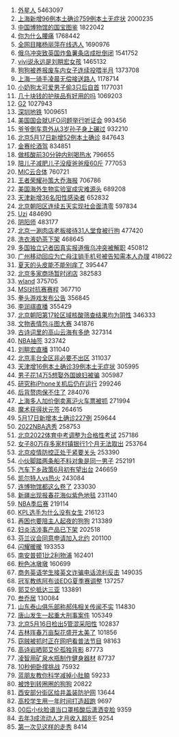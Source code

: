 1. [外星人](https://s.weibo.com//weibo?q=%23%E5%A4%96%E6%98%9F%E4%BA%BA%23&Refer=top) 5463097
2. [上海新增96例本土确诊759例本土无症状](https://s.weibo.com//weibo?q=%23%E4%B8%8A%E6%B5%B7%E6%96%B0%E5%A2%9E96%E4%BE%8B%E6%9C%AC%E5%9C%9F%E7%A1%AE%E8%AF%8A759%E4%BE%8B%E6%9C%AC%E5%9C%9F%E6%97%A0%E7%97%87%E7%8A%B6%23&Refer=top) 2000235
3. [中国博物馆的国宝图鉴](https://s.weibo.com//weibo?q=%23%E4%B8%AD%E5%9B%BD%E5%8D%9A%E7%89%A9%E9%A6%86%E7%9A%84%E5%9B%BD%E5%AE%9D%E5%9B%BE%E9%89%B4%23&Refer=top) 1822042
4. [你为什么腰痛](https://s.weibo.com//weibo?q=%23%E4%BD%A0%E4%B8%BA%E4%BB%80%E4%B9%88%E8%85%B0%E7%97%9B%23&Refer=top) 1768442
5. [全网目睹杨丽萍在线选人](https://s.weibo.com//weibo?q=%23%E5%85%A8%E7%BD%91%E7%9B%AE%E7%9D%B9%E6%9D%A8%E4%B8%BD%E8%90%8D%E5%9C%A8%E7%BA%BF%E9%80%89%E4%BA%BA%23&Refer=top) 1690976
6. [俄乌冲突致英国炸鱼薯条店成批倒闭](https://s.weibo.com//weibo?q=%23%E4%BF%84%E4%B9%8C%E5%86%B2%E7%AA%81%E8%87%B4%E8%8B%B1%E5%9B%BD%E7%82%B8%E9%B1%BC%E8%96%AF%E6%9D%A1%E5%BA%97%E6%88%90%E6%89%B9%E5%80%92%E9%97%AD%23&Refer=top) 1541752
7. [vivi说永远是刘畊宏女孩](https://s.weibo.com//weibo?q=%23vivi%E8%AF%B4%E6%B0%B8%E8%BF%9C%E6%98%AF%E5%88%98%E7%95%8A%E5%AE%8F%E5%A5%B3%E5%AD%A9%23&Refer=top) 1465132
8. [狗狗被养报废车内女子连续投喂半月](https://s.weibo.com//weibo?q=%23%E7%8B%97%E7%8B%97%E8%A2%AB%E5%85%BB%E6%8A%A5%E5%BA%9F%E8%BD%A6%E5%86%85%E5%A5%B3%E5%AD%90%E8%BF%9E%E7%BB%AD%E6%8A%95%E5%96%82%E5%8D%8A%E6%9C%88%23&Refer=top) 1373708
9. [上海一骑手凌晨无偿接送路人](https://s.weibo.com//weibo?q=%23%E4%B8%8A%E6%B5%B7%E4%B8%80%E9%AA%91%E6%89%8B%E5%87%8C%E6%99%A8%E6%97%A0%E5%81%BF%E6%8E%A5%E9%80%81%E8%B7%AF%E4%BA%BA%23&Refer=top) 1178714
10. [小奶狗太可爱男子偷3只后自首](https://s.weibo.com//weibo?q=%23%E5%B0%8F%E5%A5%B6%E7%8B%97%E5%A4%AA%E5%8F%AF%E7%88%B1%E7%94%B7%E5%AD%90%E5%81%B73%E5%8F%AA%E5%90%8E%E8%87%AA%E9%A6%96%23&Refer=top) 1177031
11. [几十块钱的护肤品有好用的吗](https://s.weibo.com//weibo?q=%23%E5%87%A0%E5%8D%81%E5%9D%97%E9%92%B1%E7%9A%84%E6%8A%A4%E8%82%A4%E5%93%81%E6%9C%89%E5%A5%BD%E7%94%A8%E7%9A%84%E5%90%97%23&Refer=top) 1069203
12. [G2](https://s.weibo.com//weibo?q=G2&Refer=top) 1027943
13. [深圳地铁](https://s.weibo.com//weibo?q=%E6%B7%B1%E5%9C%B3%E5%9C%B0%E9%93%81&Refer=top) 1009651
14. [美国国会就UFO问题举行听证会](https://s.weibo.com//weibo?q=%23%E7%BE%8E%E5%9B%BD%E5%9B%BD%E4%BC%9A%E5%B0%B1UFO%E9%97%AE%E9%A2%98%E4%B8%BE%E8%A1%8C%E5%90%AC%E8%AF%81%E4%BC%9A%23&Refer=top) 993456
15. [爷爷倒车意外从3岁孙子身上碾过](https://s.weibo.com//weibo?q=%23%E7%88%B7%E7%88%B7%E5%80%92%E8%BD%A6%E6%84%8F%E5%A4%96%E4%BB%8E3%E5%B2%81%E5%AD%99%E5%AD%90%E8%BA%AB%E4%B8%8A%E7%A2%BE%E8%BF%87%23&Refer=top) 932210
16. [北京5月17日新增52例本土确诊](https://s.weibo.com//weibo?q=%23%E5%8C%97%E4%BA%AC5%E6%9C%8817%E6%97%A5%E6%96%B0%E5%A2%9E52%E4%BE%8B%E6%9C%AC%E5%9C%9F%E7%A1%AE%E8%AF%8A%23&Refer=top) 847643
17. [金赛纶酒驾](https://s.weibo.com//weibo?q=%23%E9%87%91%E8%B5%9B%E7%BA%B6%E9%85%92%E9%A9%BE%23&Refer=top) 834851
18. [做核酸前30分钟内别喝热水](https://s.weibo.com//weibo?q=%23%E5%81%9A%E6%A0%B8%E9%85%B8%E5%89%8D30%E5%88%86%E9%92%9F%E5%86%85%E5%88%AB%E5%96%9D%E7%83%AD%E6%B0%B4%23&Refer=top) 796655
19. [陪儿子减肥儿子没瘦爸爸瘦60斤](https://s.weibo.com//weibo?q=%23%E9%99%AA%E5%84%BF%E5%AD%90%E5%87%8F%E8%82%A5%E5%84%BF%E5%AD%90%E6%B2%A1%E7%98%A6%E7%88%B8%E7%88%B8%E7%98%A660%E6%96%A4%23&Refer=top) 777053
20. [MIC云合体](https://s.weibo.com//weibo?q=MIC%E4%BA%91%E5%90%88%E4%BD%93&Refer=top) 760721
21. [王者荣耀孙策大乔海报](https://s.weibo.com//weibo?q=%E7%8E%8B%E8%80%85%E8%8D%A3%E8%80%80%E5%AD%99%E7%AD%96%E5%A4%A7%E4%B9%94%E6%B5%B7%E6%8A%A5&Refer=top) 706786
22. [美国海外生物实验室成灾难源头](https://s.weibo.com//weibo?q=%23%E7%BE%8E%E5%9B%BD%E6%B5%B7%E5%A4%96%E7%94%9F%E7%89%A9%E5%AE%9E%E9%AA%8C%E5%AE%A4%E6%88%90%E7%81%BE%E9%9A%BE%E6%BA%90%E5%A4%B4%23&Refer=top) 689208
23. [天津新增36名阳性感染者](https://s.weibo.com//weibo?q=%23%E5%A4%A9%E6%B4%A5%E6%96%B0%E5%A2%9E36%E5%90%8D%E9%98%B3%E6%80%A7%E6%84%9F%E6%9F%93%E8%80%85%23&Refer=top) 652832
24. [北京朝阳区连续五天实现社会面清零](https://s.weibo.com//weibo?q=%23%E5%8C%97%E4%BA%AC%E6%9C%9D%E9%98%B3%E5%8C%BA%E8%BF%9E%E7%BB%AD%E4%BA%94%E5%A4%A9%E5%AE%9E%E7%8E%B0%E7%A4%BE%E4%BC%9A%E9%9D%A2%E6%B8%85%E9%9B%B6%23&Refer=top) 597834
25. [Uzi](https://s.weibo.com//weibo?q=Uzi&Refer=top) 484690
26. [阴阳师](https://s.weibo.com//weibo?q=%E9%98%B4%E9%98%B3%E5%B8%88&Refer=top) 483177
27. [北京一涮肉店老板接待31人堂食被行拘](https://s.weibo.com//weibo?q=%23%E5%8C%97%E4%BA%AC%E4%B8%80%E6%B6%AE%E8%82%89%E5%BA%97%E8%80%81%E6%9D%BF%E6%8E%A5%E5%BE%8531%E4%BA%BA%E5%A0%82%E9%A3%9F%E8%A2%AB%E8%A1%8C%E6%8B%98%23&Refer=top) 477420
28. [洗衣液奶茶下架](https://s.weibo.com//weibo?q=%23%E6%B4%97%E8%A1%A3%E6%B6%B2%E5%A5%B6%E8%8C%B6%E4%B8%8B%E6%9E%B6%23&Refer=top) 468645
29. [多国独立记者因真实报道俄乌冲突被解职](https://s.weibo.com//weibo?q=%23%E5%A4%9A%E5%9B%BD%E7%8B%AC%E7%AB%8B%E8%AE%B0%E8%80%85%E5%9B%A0%E7%9C%9F%E5%AE%9E%E6%8A%A5%E9%81%93%E4%BF%84%E4%B9%8C%E5%86%B2%E7%AA%81%E8%A2%AB%E8%A7%A3%E8%81%8C%23&Refer=top) 450812
30. [广州移动回应为亡母注销手机号被告知需本人办理](https://s.weibo.com//weibo?q=%23%E5%B9%BF%E5%B7%9E%E7%A7%BB%E5%8A%A8%E5%9B%9E%E5%BA%94%E4%B8%BA%E4%BA%A1%E6%AF%8D%E6%B3%A8%E9%94%80%E6%89%8B%E6%9C%BA%E5%8F%B7%E8%A2%AB%E5%91%8A%E7%9F%A5%E9%9C%80%E6%9C%AC%E4%BA%BA%E5%8A%9E%E7%90%86%23&Refer=top) 418622
31. [夏天的头皮能不能别痒了](https://s.weibo.com//weibo?q=%23%E5%A4%8F%E5%A4%A9%E7%9A%84%E5%A4%B4%E7%9A%AE%E8%83%BD%E4%B8%8D%E8%83%BD%E5%88%AB%E7%97%92%E4%BA%86%23&Refer=top) 395447
32. [北京多家商场暂时闭店](https://s.weibo.com//weibo?q=%23%E5%8C%97%E4%BA%AC%E5%A4%9A%E5%AE%B6%E5%95%86%E5%9C%BA%E6%9A%82%E6%97%B6%E9%97%AD%E5%BA%97%23&Refer=top) 382583
33. [wland](https://s.weibo.com//weibo?q=wland&Refer=top) 375705
34. [MSI对抗赛赛程](https://s.weibo.com//weibo?q=%23MSI%E5%AF%B9%E6%8A%97%E8%B5%9B%E8%B5%9B%E7%A8%8B%23&Refer=top) 367710
35. [拳头游戏发布公告](https://s.weibo.com//weibo?q=%23%E6%8B%B3%E5%A4%B4%E6%B8%B8%E6%88%8F%E5%8F%91%E5%B8%83%E5%85%AC%E5%91%8A%23&Refer=top) 356845
36. [李润祺直播](https://s.weibo.com//weibo?q=%E6%9D%8E%E6%B6%A6%E7%A5%BA%E7%9B%B4%E6%92%AD&Refer=top) 355429
37. [北京朝阳第17轮区域核酸筛查结果均为阴性](https://s.weibo.com//weibo?q=%23%E5%8C%97%E4%BA%AC%E6%9C%9D%E9%98%B3%E7%AC%AC17%E8%BD%AE%E5%8C%BA%E5%9F%9F%E6%A0%B8%E9%85%B8%E7%AD%9B%E6%9F%A5%E7%BB%93%E6%9E%9C%E5%9D%87%E4%B8%BA%E9%98%B4%E6%80%A7%23&Refer=top) 346333
38. [文物表情包斗图大赛](https://s.weibo.com//weibo?q=%23%E6%96%87%E7%89%A9%E8%A1%A8%E6%83%85%E5%8C%85%E6%96%97%E5%9B%BE%E5%A4%A7%E8%B5%9B%23&Refer=top) 341876
39. [古诗词里的高山云海有多绝](https://s.weibo.com//weibo?q=%23%E5%8F%A4%E8%AF%97%E8%AF%8D%E9%87%8C%E7%9A%84%E9%AB%98%E5%B1%B1%E4%BA%91%E6%B5%B7%E6%9C%89%E5%A4%9A%E7%BB%9D%23&Refer=top) 327314
40. [NBA抽签](https://s.weibo.com//weibo?q=NBA%E6%8A%BD%E7%AD%BE&Refer=top) 323742
41. [刘畊宏直播](https://s.weibo.com//weibo?q=%23%E5%88%98%E7%95%8A%E5%AE%8F%E7%9B%B4%E6%92%AD%23&Refer=top) 311040
42. [北京丰台全区非必要不出区](https://s.weibo.com//weibo?q=%23%E5%8C%97%E4%BA%AC%E4%B8%B0%E5%8F%B0%E5%85%A8%E5%8C%BA%E9%9D%9E%E5%BF%85%E8%A6%81%E4%B8%8D%E5%87%BA%E5%8C%BA%23&Refer=top) 311037
43. [天津增16例本土确诊39例本土无症状](https://s.weibo.com//weibo?q=%23%E5%A4%A9%E6%B4%A5%E5%A2%9E16%E4%BE%8B%E6%9C%AC%E5%9C%9F%E7%A1%AE%E8%AF%8A39%E4%BE%8B%E6%9C%AC%E5%9C%9F%E6%97%A0%E7%97%87%E7%8A%B6%23&Refer=top) 305995
44. [男子花14万5想娶外国媳妇被骗](https://s.weibo.com//weibo?q=%23%E7%94%B7%E5%AD%90%E8%8A%B114%E4%B8%875%E6%83%B3%E5%A8%B6%E5%A4%96%E5%9B%BD%E5%AA%B3%E5%A6%87%E8%A2%AB%E9%AA%97%23&Refer=top) 305987
45. [研究称iPhone关机后仍在运行](https://s.weibo.com//weibo?q=%23%E7%A0%94%E7%A9%B6%E7%A7%B0iPhone%E5%85%B3%E6%9C%BA%E5%90%8E%E4%BB%8D%E5%9C%A8%E8%BF%90%E8%A1%8C%23&Refer=top) 299246
46. [后背赘肉保不住了](https://s.weibo.com//weibo?q=%23%E5%90%8E%E8%83%8C%E8%B5%98%E8%82%89%E4%BF%9D%E4%B8%8D%E4%BD%8F%E4%BA%86%23&Refer=top) 284076
47. [上海多人加价倒卖离沪火车票被抓](https://s.weibo.com//weibo?q=%23%E4%B8%8A%E6%B5%B7%E5%A4%9A%E4%BA%BA%E5%8A%A0%E4%BB%B7%E5%80%92%E5%8D%96%E7%A6%BB%E6%B2%AA%E7%81%AB%E8%BD%A6%E7%A5%A8%E8%A2%AB%E6%8A%93%23&Refer=top) 271994
48. [魔术获得状元签](https://s.weibo.com//weibo?q=%23%E9%AD%94%E6%9C%AF%E8%8E%B7%E5%BE%97%E7%8A%B6%E5%85%83%E7%AD%BE%23&Refer=top) 264615
49. [5月17日新增本土确诊227例](https://s.weibo.com//weibo?q=%235%E6%9C%8817%E6%97%A5%E6%96%B0%E5%A2%9E%E6%9C%AC%E5%9C%9F%E7%A1%AE%E8%AF%8A227%E4%BE%8B%23&Refer=top) 259644
50. [2022NBA选秀](https://s.weibo.com//weibo?q=%232022NBA%E9%80%89%E7%A7%80%23&Refer=top) 258753
51. [北京2022体育中考调整为合格性考试](https://s.weibo.com//weibo?q=%23%E5%8C%97%E4%BA%AC2022%E4%BD%93%E8%82%B2%E4%B8%AD%E8%80%83%E8%B0%83%E6%95%B4%E4%B8%BA%E5%90%88%E6%A0%BC%E6%80%A7%E8%80%83%E8%AF%95%23&Refer=top) 257186
52. [女子80万存多家村镇银行1个月无法取出](https://s.weibo.com//weibo?q=%23%E5%A5%B3%E5%AD%9080%E4%B8%87%E5%AD%98%E5%A4%9A%E5%AE%B6%E6%9D%91%E9%95%87%E9%93%B6%E8%A1%8C1%E4%B8%AA%E6%9C%88%E6%97%A0%E6%B3%95%E5%8F%96%E5%87%BA%23&Refer=top) 253764
53. [北京疫情防控正处于紧要关头](https://s.weibo.com//weibo?q=%23%E5%8C%97%E4%BA%AC%E7%96%AB%E6%83%85%E9%98%B2%E6%8E%A7%E6%AD%A3%E5%A4%84%E4%BA%8E%E7%B4%A7%E8%A6%81%E5%85%B3%E5%A4%B4%23&Refer=top) 253390
54. [小伙脚踏两条船不料对象是同一男子](https://s.weibo.com//weibo?q=%23%E5%B0%8F%E4%BC%99%E8%84%9A%E8%B8%8F%E4%B8%A4%E6%9D%A1%E8%88%B9%E4%B8%8D%E6%96%99%E5%AF%B9%E8%B1%A1%E6%98%AF%E5%90%8C%E4%B8%80%E7%94%B7%E5%AD%90%23&Refer=top) 252191
55. [汽车下乡政策6月初有望出台](https://s.weibo.com//weibo?q=%23%E6%B1%BD%E8%BD%A6%E4%B8%8B%E4%B9%A1%E6%94%BF%E7%AD%966%E6%9C%88%E5%88%9D%E6%9C%89%E6%9C%9B%E5%87%BA%E5%8F%B0%23&Refer=top) 246659
56. [凯尔特人vs热火](https://s.weibo.com//weibo?q=%23%E5%87%AF%E5%B0%94%E7%89%B9%E4%BA%BAvs%E7%83%AD%E7%81%AB%23&Refer=top) 243084
57. [连博物馆都这么卷了](https://s.weibo.com//weibo?q=%23%E8%BF%9E%E5%8D%9A%E7%89%A9%E9%A6%86%E9%83%BD%E8%BF%99%E4%B9%88%E5%8D%B7%E4%BA%86%23&Refer=top) 233030
58. [新疆出现报春花海似紫色地毯](https://s.weibo.com//weibo?q=%23%E6%96%B0%E7%96%86%E5%87%BA%E7%8E%B0%E6%8A%A5%E6%98%A5%E8%8A%B1%E6%B5%B7%E4%BC%BC%E7%B4%AB%E8%89%B2%E5%9C%B0%E6%AF%AF%23&Refer=top) 231140
59. [NBA季后赛](https://s.weibo.com//weibo?q=NBA%E5%AD%A3%E5%90%8E%E8%B5%9B&Refer=top) 219114
60. [KPL选手为什么没有女生](https://s.weibo.com//weibo?q=%23KPL%E9%80%89%E6%89%8B%E4%B8%BA%E4%BB%80%E4%B9%88%E6%B2%A1%E6%9C%89%E5%A5%B3%E7%94%9F%23&Refer=top) 216123
61. [再困也要陪主人起夜的狗狗](https://s.weibo.com//weibo?q=%23%E5%86%8D%E5%9B%B0%E4%B9%9F%E8%A6%81%E9%99%AA%E4%B8%BB%E4%BA%BA%E8%B5%B7%E5%A4%9C%E7%9A%84%E7%8B%97%E7%8B%97%23&Refer=top) 213389
62. [妇炎洁涉事产品已下架](https://s.weibo.com//weibo?q=%23%E5%A6%87%E7%82%8E%E6%B4%81%E6%B6%89%E4%BA%8B%E4%BA%A7%E5%93%81%E5%B7%B2%E4%B8%8B%E6%9E%B6%23&Refer=top) 202518
63. [芬兰议会同意申请加入北约](https://s.weibo.com//weibo?q=%23%E8%8A%AC%E5%85%B0%E8%AE%AE%E4%BC%9A%E5%90%8C%E6%84%8F%E7%94%B3%E8%AF%B7%E5%8A%A0%E5%85%A5%E5%8C%97%E7%BA%A6%23&Refer=top) 201100
64. [闪耀暖暖](https://s.weibo.com//weibo?q=%E9%97%AA%E8%80%80%E6%9A%96%E6%9A%96&Refer=top) 193353
65. [南安普顿1比2利物浦](https://s.weibo.com//weibo?q=%23%E5%8D%97%E5%AE%89%E6%99%AE%E9%A1%BF1%E6%AF%942%E5%88%A9%E7%89%A9%E6%B5%A6%23&Refer=top) 162401
66. [粉色冰墩墩](https://s.weibo.com//weibo?q=%23%E7%B2%89%E8%89%B2%E5%86%B0%E5%A2%A9%E5%A2%A9%23&Refer=top) 160699
67. [商务英语学生接英文诈骗电话流利反击](https://s.weibo.com//weibo?q=%23%E5%95%86%E5%8A%A1%E8%8B%B1%E8%AF%AD%E5%AD%A6%E7%94%9F%E6%8E%A5%E8%8B%B1%E6%96%87%E8%AF%88%E9%AA%97%E7%94%B5%E8%AF%9D%E6%B5%81%E5%88%A9%E5%8F%8D%E5%87%BB%23&Refer=top) 149035
68. [冠军教练阿布谈EDG夏季赛调整](https://s.weibo.com//weibo?q=%23%E5%86%A0%E5%86%9B%E6%95%99%E7%BB%83%E9%98%BF%E5%B8%83%E8%B0%88EDG%E5%A4%8F%E5%AD%A3%E8%B5%9B%E8%B0%83%E6%95%B4%23&Refer=top) 137257
69. [郭艾伦抵达三亚](https://s.weibo.com//weibo?q=%23%E9%83%AD%E8%89%BE%E4%BC%A6%E6%8A%B5%E8%BE%BE%E4%B8%89%E4%BA%9A%23&Refer=top) 133891
70. [叁乔居](https://s.weibo.com//weibo?q=%E5%8F%81%E4%B9%94%E5%B1%85&Refer=top) 130084
71. [山东泰山俱乐部称郝伟相关传闻不实](https://s.weibo.com//weibo?q=%23%E5%B1%B1%E4%B8%9C%E6%B3%B0%E5%B1%B1%E4%BF%B1%E4%B9%90%E9%83%A8%E7%A7%B0%E9%83%9D%E4%BC%9F%E7%9B%B8%E5%85%B3%E4%BC%A0%E9%97%BB%E4%B8%8D%E5%AE%9E%23&Refer=top) 114830
72. [唐山发生一起重大刑事案件](https://s.weibo.com//weibo?q=%23%E5%94%90%E5%B1%B1%E5%8F%91%E7%94%9F%E4%B8%80%E8%B5%B7%E9%87%8D%E5%A4%A7%E5%88%91%E4%BA%8B%E6%A1%88%E4%BB%B6%23&Refer=top) 105349
73. [北京5月16日检出5管混采阳性](https://s.weibo.com//weibo?q=%23%E5%8C%97%E4%BA%AC5%E6%9C%8816%E6%97%A5%E6%A3%80%E5%87%BA5%E7%AE%A1%E6%B7%B7%E9%87%87%E9%98%B3%E6%80%A7%23&Refer=top) 102837
74. [吉林珲春万亩梨花盛开太美了](https://s.weibo.com//weibo?q=%23%E5%90%89%E6%9E%97%E7%8F%B2%E6%98%A5%E4%B8%87%E4%BA%A9%E6%A2%A8%E8%8A%B1%E7%9B%9B%E5%BC%80%E5%A4%AA%E7%BE%8E%E4%BA%86%23&Refer=top) 101856
75. [窃贼被抓时正在网吧看普法节目](https://s.weibo.com//weibo?q=%23%E7%AA%83%E8%B4%BC%E8%A2%AB%E6%8A%93%E6%97%B6%E6%AD%A3%E5%9C%A8%E7%BD%91%E5%90%A7%E7%9C%8B%E6%99%AE%E6%B3%95%E8%8A%82%E7%9B%AE%23&Refer=top) 98163
76. [高诗岩晒郭艾伦孤独背影](https://s.weibo.com//weibo?q=%23%E9%AB%98%E8%AF%97%E5%B2%A9%E6%99%92%E9%83%AD%E8%89%BE%E4%BC%A6%E5%AD%A4%E7%8B%AC%E8%83%8C%E5%BD%B1%23&Refer=top) 87773
77. [凌智用矿泉水瓶制作健身器材](https://s.weibo.com//weibo?q=%23%E5%87%8C%E6%99%BA%E7%94%A8%E7%9F%BF%E6%B3%89%E6%B0%B4%E7%93%B6%E5%88%B6%E4%BD%9C%E5%81%A5%E8%BA%AB%E5%99%A8%E6%9D%90%23&Refer=top) 87737
78. [10秒俯卧撑挑战](https://s.weibo.com//weibo?q=%2310%E7%A7%92%E4%BF%AF%E5%8D%A7%E6%92%91%E6%8C%91%E6%88%98%23&Refer=top) 75932
79. [蓝朋友教你科学减掉小肚腩](https://s.weibo.com//weibo?q=%23%E8%93%9D%E6%9C%8B%E5%8F%8B%E6%95%99%E4%BD%A0%E7%A7%91%E5%AD%A6%E5%87%8F%E6%8E%89%E5%B0%8F%E8%82%9A%E8%85%A9%23&Refer=top) 59233
80. [被馋到转圈圈的狗狗](https://s.weibo.com//weibo?q=%23%E8%A2%AB%E9%A6%8B%E5%88%B0%E8%BD%AC%E5%9C%88%E5%9C%88%E7%9A%84%E7%8B%97%E7%8B%97%23&Refer=top) 20822
81. [西安部分街区给井盖装防护网](https://s.weibo.com//weibo?q=%23%E8%A5%BF%E5%AE%89%E9%83%A8%E5%88%86%E8%A1%97%E5%8C%BA%E7%BB%99%E4%BA%95%E7%9B%96%E8%A3%85%E9%98%B2%E6%8A%A4%E7%BD%91%23&Refer=top) 13644
82. [高校学生用一年时间打造超跑](https://s.weibo.com//weibo?q=%23%E9%AB%98%E6%A0%A1%E5%AD%A6%E7%94%9F%E7%94%A8%E4%B8%80%E5%B9%B4%E6%97%B6%E9%97%B4%E6%89%93%E9%80%A0%E8%B6%85%E8%B7%91%23&Refer=top) 9697
83. [00后小伙脸谱当口罩核酸后潇洒变脸](https://s.weibo.com//weibo?q=%2300%E5%90%8E%E5%B0%8F%E4%BC%99%E8%84%B8%E8%B0%B1%E5%BD%93%E5%8F%A3%E7%BD%A9%E6%A0%B8%E9%85%B8%E5%90%8E%E6%BD%87%E6%B4%92%E5%8F%98%E8%84%B8%23&Refer=top) 9359
84. [去年3成流动人才月收入超8千](https://s.weibo.com//weibo?q=%23%E5%8E%BB%E5%B9%B43%E6%88%90%E6%B5%81%E5%8A%A8%E4%BA%BA%E6%89%8D%E6%9C%88%E6%94%B6%E5%85%A5%E8%B6%858%E5%8D%83%23&Refer=top) 9254
85. [第一次见这样的走秀](https://s.weibo.com//weibo?q=%23%E7%AC%AC%E4%B8%80%E6%AC%A1%E8%A7%81%E8%BF%99%E6%A0%B7%E7%9A%84%E8%B5%B0%E7%A7%80%23&Refer=top) 8414
